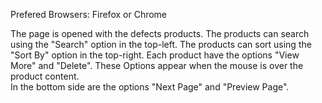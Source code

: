 Prefered Browsers: Firefox or Chrome

The page is opened with the defects products.
The products can search using the "Search" option in the top-left.
The products can sort using the "Sort By" option in the top-right.
Each product have the options "View More" and "Delete". These Options appear when the  mouse is over the product content.   
In the bottom side are the options "Next Page" and "Preview Page".